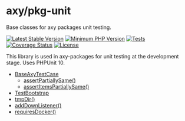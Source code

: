 # axy/pkg-unit

Base classes for axy packages unit testing.

[![Latest Stable Version](https://img.shields.io/packagist/v/axy/pkg-unit.svg?style=flat-square)](https://packagist.org/packages/axy/pkg-unit)
[![Minimum PHP Version](https://img.shields.io/badge/php-%3E%3D%208.1-8892BF.svg?style=flat-square)](https://php.net/)
[![Tests](https://github.com/axypro/pkg-unit/actions/workflows/test.yml/badge.svg)](https://github.com/axypro/pkg-unit/actions/workflows/test.yml)
[![Coverage Status](https://coveralls.io/repos/github/axypro/pkg-unit/badge.svg?branch=master)](https://coveralls.io/github/axypro/pkg-unit?branch=master)
[![License](https://poser.pugx.org/axy/pkg-unit/license)](LICENSE)

This library is used in axy-packages for unit testing at the development stage.
Uses PHPUnit 10.

* [BaseAxyTestCase](doc/BaseAxyTestCase.md)
    * [assertPartiallySame()](doc/assertPartiallySame.md)
    * [assertItemsPartiallySame()](doc/assertItemsPartiallySame.md)
* [TestBootstrap](doc/TestBootstrap.md)
* [tmpDir()](doc/TestTmpDir.md)
* [addDownListener()](doc/addDownListener.md)
* [requiresDocker()](doc/requiresDocker.md)
